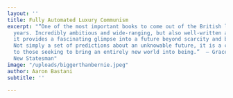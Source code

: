 ```yaml
---
layout: ''
title: Fully Automated Luxury Communism
excerpt: "“One of the most important books to come out of the British left in recent
  years. Incredibly ambitious and wide-ranging, but also well-written and readable,
  it provides a fascinating glimpse into a future beyond scarcity and beyond capitalism.
  Not simply a set of predictions about an unknowable future, it is a call to action
  to those seeking to bring an entirely new world into being.”  – Grace Blakeley,
  New Statesman"
image: "/uploads/biggerthanbernie.jpeg"
author: Aaron Bastani
subtitle: ''

---
```

